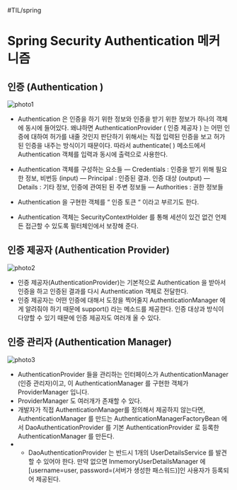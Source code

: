#TIL/spring
# Spring Security Authentication 메커니즘
## 인증 (Authentication )
![photo1](https://gitlab.com/jongwons.choi/spring-boot-security-lecture/-/raw/master/images/fig-6-Authentication.png)

- Authentication 은 인증을 하기 위한 정보와 인증을 받기 위한 정보가 하나의 객체에 동시에 들어있다. 왜냐하면 AuthenticationProvider ( 인증 제공자 ) 는 어떤 인증에 대하여 허가를 내줄 것인지 판단하기 위해서는 직접 입력된 인증을 보고 허가된 인증을 내주는 방식이기 때문이다.  따라서 authenticate( ) 메소드에서 Authentication 객체를 입력과 동시에 출력으로 사용한다. 

- Authentication 객체를 구성하는 요소들
— Credentials : 인증을 받기 위해 필요한 정보, 비번등 (input)
— Principal : 인증된 결과. 인증 대상 (output)
— Details : 기타 정보, 인증에 관여된 된 주변 정보들
— Authorities : 권한 정보들

- Authentication 을 구현한 객체를 “ 인증 토큰 “ 이라고 부르기도 한다.
- Authentication 객체는 SecurityContextHolder 를 통해 세션이 있건 없건 언제든 접근할 수 있도록 필터체인에서 보장해 준다.

## 인증 제공자 (Authentication Provider)
![photo2](https://gitlab.com/jongwons.choi/spring-boot-security-lecture/-/raw/master/images/fig-8-AuthenticationManager.png)

- 인증 제공자(AuthenticationProvider)는 기본적으로 Authentication 을 받아서 인증을 하고 인증된 결과를 다시 Authentication 객체로 전달한다.
- 인증 제공자는 어떤 인증에 대해서 도장을 찍어줄지 AuthenticationManager 에게 알려줘야 하기 때문에 support() 라는 메소드를 제공한다. 인증 대상과 방식이 다양할 수 있기 때문에 인증 제공자도 여러개 올 수 있다.

## 인증 관리자 (Authentication Manager)
![photo3](https://gitlab.com/jongwons.choi/spring-boot-security-lecture/-/raw/master/images/fig-8-AuthenticationManager.png)
- AuthenticationProvider 들을 관리하는 인터페이스가 AuthenticationManager (인증 관리자)이고, 이 AuthenticationManager 를 구현한 객체가 ProviderManager 입니다.
- ProviderManager 도 여러개가 존재할 수 있다.
- 개발자가 직접 AuthenticationManager를 정의해서 제공하지 않는다면, AuthenticationManager 를 만드는 AuthenticationManagerFactoryBean 에서 DaoAuthenticationProvider 를 기본 AuthenticationProvider 로 등록한 AuthenticationManager 를 만든다.
- * DaoAuthenticationProvider 는 반드시 1개의 UserDetailsService 를 발견할 수 있어야 한다. 만약 없으면 InmemoryUserDetailsManager 에 [username=user, password=(서버가 생성한 패스워드)]인 사용자가 등록되어 제공된다.


